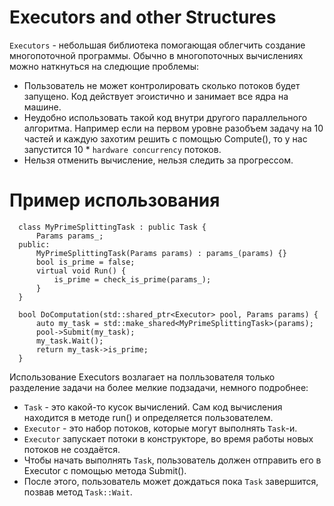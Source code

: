 # Executors and other Structures

```Executors``` - небольшая библиотека помогающая облегчить создание многопоточной программы. Обычно в многопоточных вычислениях можно наткнуться на следющие проблемы:
* Пользователь не может контролировать сколько потоков будет запущено.
Код действует эгоистично и занимает все ядра на машине.
* Неудобно использовать такой код внутри другого параллельного алгоритма.
Например если на первом уровне разобъем задачу на 10 частей и каждую захотим решить с помощью Compute(), то у нас запустится 10 * ```hardware concurrency``` потоков.
* Нельзя отменить вычисление, нельзя следить за прогрессом.

# Пример использования
```
  class MyPrimeSplittingTask : public Task {
      Params params_;
  public:
      MyPrimeSplittingTask(Params params) : params_(params) {}
      bool is_prime = false;
      virtual void Run() {
          is_prime = check_is_prime(params_);
      }
  }

  bool DoComputation(std::shared_ptr<Executor> pool, Params params) {
      auto my_task = std::make_shared<MyPrimeSplittingTask>(params);
      pool->Submit(my_task);
      my_task.Wait();
      return my_task->is_prime;
  }
```

Использование Executors возлагает на полльзователя только разделение задачи на более мелкие подзадачи, немного подробнее:

* ```Task``` - это какой-то кусок вычислений. Сам код вычисления находится в
методе run() и определяется пользователем.
* ```Executor``` - это набор потоков, которые могут выполнять ```Task```-и.
* ```Executor``` запускает потоки в конструкторе, во время работы новых потоков не создаётся.
* Чтобы начать выполнять ```Task```, пользователь должен отправить его в Executor с помощью метода
Submit().
* После этого, пользователь может дождаться пока ```Task``` завершится, позвав метод ```Task::Wait```.
